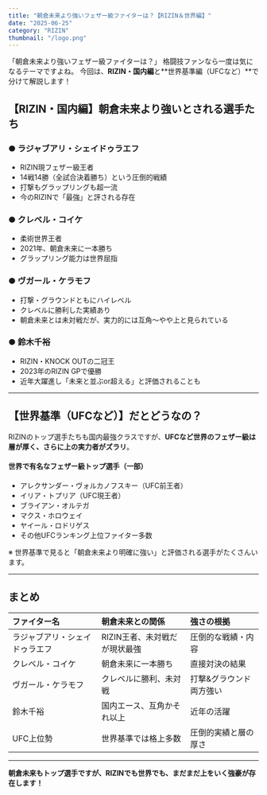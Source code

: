 ```yaml
---
title: "朝倉未来より強いフェザー級ファイターは？【RIZIN＆世界編】"
date: "2025-06-25"
category: "RIZIN"
thumbnail: "/logo.png"
---
```


「朝倉未来より強いフェザー級ファイターは？」
格闘技ファンなら一度は気になるテーマですよね。
今回は、**RIZIN・国内編**と**世界基準編（UFCなど）**で分けて解説します！


## 【RIZIN・国内編】朝倉未来より強いとされる選手たち

### ● ラジャブアリ・シェイドゥラエフ
- RIZIN現フェザー級王者
- 14戦14勝（全試合決着勝ち）という圧倒的戦績
- 打撃もグラップリングも超一流
- 今のRIZINで「最強」と評される存在

### ● クレベル・コイケ
- 柔術世界王者
- 2021年、朝倉未来に一本勝ち
- グラップリング能力は世界屈指

### ● ヴガール・ケラモフ
- 打撃・グラウンドともにハイレベル
- クレベルに勝利した実績あり
- 朝倉未来とは未対戦だが、実力的には互角～やや上と見られている

### ● 鈴木千裕
- RIZIN・KNOCK OUTの二冠王
- 2023年のRIZIN GPで優勝
- 近年大躍進し「未来と並ぶor超える」と評価されることも

---

## 【世界基準（UFCなど）】だとどうなの？

RIZINのトップ選手たちも国内最強クラスですが、**UFCなど世界のフェザー級は層が厚く、さらに上の実力者がズラリ**。

#### 世界で有名なフェザー級トップ選手（一部）
- アレクサンダー・ヴォルカノフスキー（UFC前王者）
- イリア・トプリア（UFC現王者）
- ブライアン・オルテガ
- マクス・ホロウェイ
- ヤイール・ロドリゲス
- その他UFCランキング上位ファイター多数

※ 世界基準で見ると「朝倉未来より明確に強い」と評価される選手がたくさんいます。

---

## まとめ

| ファイター名 | 朝倉未来との関係 | 強さの根拠 |
|:---|:---|:---|
| ラジャブアリ・シェイドゥラエフ | RIZIN王者、未対戦だが現状最強 | 圧倒的な戦績・内容 |
| クレベル・コイケ | 朝倉未来に一本勝ち | 直接対決の結果 |
| ヴガール・ケラモフ | クレベルに勝利、未対戦 | 打撃&グラウンド両方強い |
| 鈴木千裕 | 国内エース、互角かそれ以上 | 近年の活躍 |
| UFC上位勢 | 世界基準では格上多数 | 圧倒的実績と層の厚さ |

---

**朝倉未来もトップ選手ですが、RIZINでも世界でも、まだまだ上をいく強豪が存在します！**
